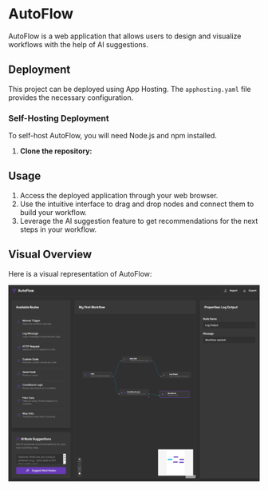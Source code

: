 # AutoFlow

AutoFlow is a web application that allows users to design and visualize workflows with the help of AI suggestions.

## Deployment

This project can be deployed using App Hosting. The `apphosting.yaml` file provides the necessary configuration.

### Self-Hosting Deployment

To self-host AutoFlow, you will need Node.js and npm installed.

1. **Clone the repository:**

## Usage

1. Access the deployed application through your web browser.
2. Use the intuitive interface to drag and drop nodes and connect them to build your workflow.
3. Leverage the AI suggestion feature to get recommendations for the next steps in your workflow.

## Visual Overview

Here is a visual representation of AutoFlow:

![AutoFlow Screenshot](AutoFlow.png)
